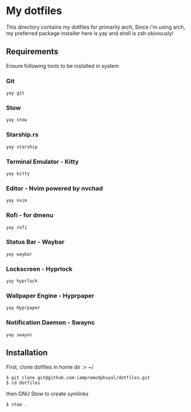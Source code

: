 # My dotfiles

This directory contains my dotfiles for primarily arch, Since i'm using arch, my preferred package installer here is yay and shell is zsh obiviously!

## Requirements
Ensure following tools to be installed in system

### Git
```
yay git
```
### Stow
```
yay stow
```

### Starship.rs
```
yay starship
```

### Terminal Emulator - Kitty
```
yay kitty
```

### Editor - Nvim powered by nvchad
```
yay nvim
```
### Rofi - for dmenu
```
yay rofi
```
### Status Bar - Waybar
```
yay waybar
```
### Lockscreen - Hyprlock
```
yay hyprlock
```
### Wallpaper Engine - Hyprpaper
```
yay Hyprpaper
```
### Notification Daemon - Swaync
```
yay swaync
```


## Installation
First, clone dotfiles in home dir :> ~/ 
```
$ git clone git@github.com:iampramodphuyal/dotfiles.git
$ cd dotfiles
```
then GNU Stow to create symlinks

```
$ stow .
```


